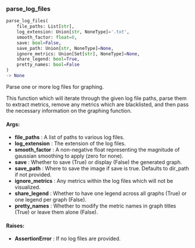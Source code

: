 

### parse_log_files
```python
parse_log_files(
	file_paths: List[str],
	log_extension: Union[str, NoneType]='.txt',
	smooth_factor: float=0,
	save: bool=False,
	save_path: Union[str, NoneType]=None,
	ignore_metrics: Union[Set[str], NoneType]=None,
	share_legend: bool=True,
	pretty_names: bool=False
)
-> None
```
Parse one or more log files for graphing.

This function which will iterate through the given log file paths, parse them to extract metrics, remove any
metrics which are blacklisted, and then pass the necessary information on the graphing function.


#### Args:

* **file_paths** :  A list of paths to various log files.
* **log_extension** :  The extension of the log files.
* **smooth_factor** :  A non-negative float representing the magnitude of gaussian smoothing to apply (zero for none).
* **save** :  Whether to save (True) or display (False) the generated graph.
* **save_path** :  Where to save the image if save is true. Defaults to dir_path if not provided.
* **ignore_metrics** :  Any metrics within the log files which will not be visualized.
* **share_legend** :  Whether to have one legend across all graphs (True) or one legend per graph (False).
* **pretty_names** :  Whether to modify the metric names in graph titles (True) or leave them alone (False).

#### Raises:

* **AssertionError** :  If no log files are provided.